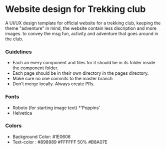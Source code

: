 # Website design for Trekking club

A UI/UX design template for official website for a trekking club, keeping the theme "adventure" in mind, the website contain less discription and more images. to convey the msg fun, activity and adventure that goes around in the club.

### Guidelines

  * Each an every component and files for it should be in its folder
    inside the component folder.
  * Each page should be in their own directory in the pages directory.
  * Make sure no one commits to the master branch
  * Don't merge locally. Always create PRs.
  
### Fonts
  * Roboto (for starting image text)
  *'Poppins'
  * Helvetica
  
### Colors

  * Background Color: #1E0606
  * Text-color :  #898989
                  #FFFFFF 50%
                  #B8A07E
